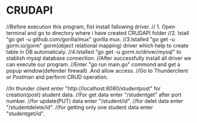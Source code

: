 # CRUDAPI
//Before execution this program, fist install fallowing driver.
    // 1. Open terminal and go to directory where i have created CRUDAPI folder
    //2. Istall "go get -u github.com/gorilla/mux" gorilla mux.
    //3.Istalled "go get -u gorm.io/gorm" gorm(object relational mapping) driver which help to create table in DB automaticaly.
    //4.Istalled "go get -u gorm.io/driver/mysql" to stablish mysql database connection.
//After successfully install all driver we can execute our program.
//Enter "go run main.go" commond and get a popup window(defender firewall) .And allow access.
//Go to Thunderclient or Postman and perform CRUD operation.


//In thunder client enter "http://localhost:8080/studentpost" for creation(post) student data.
//For get data enter "/studentget" after port number.
//for update(PUT) data enter "/student/id".
//for delet data enter "/studentdelete/id".
//for getting only one student data enter "studentget/id".
